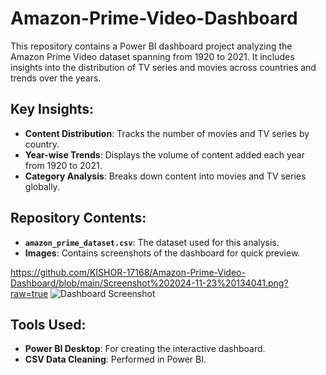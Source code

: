 # Amazon-Prime-Video-Dashboard
This repository contains a Power BI dashboard project analyzing the Amazon Prime Video dataset spanning from 1920 to 2021. It includes insights into the distribution of TV series and movies across countries and trends over the years.
## Key Insights:
- **Content Distribution**: Tracks the number of movies and TV series by country.
- **Year-wise Trends**: Displays the volume of content added each year from 1920 to 2021.
- **Category Analysis**: Breaks down content into movies and TV series globally.

## Repository Contents:
- **`amazon_prime_dataset.csv`**: The dataset used for this analysis.
- **Images**: Contains screenshots of the dashboard for quick preview.

https://github.com/KISHOR-17168/Amazon-Prime-Video-Dashboard/blob/main/Screenshot%202024-11-23%20134041.png?raw=true
![Dashboard Screenshot](.https://github.com/KISHOR-17168/Amazon-Prime-Video-Dashboard/blob/main/Screenshot%202024-11-23%20134041.png?raw=true)


## Tools Used:
- **Power BI Desktop**: For creating the interactive dashboard.
- **CSV Data Cleaning**: Performed in Power BI.

